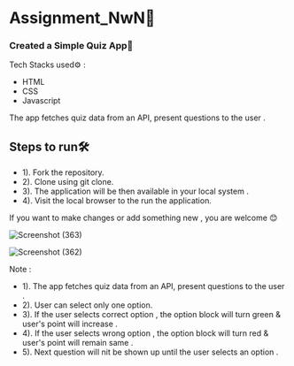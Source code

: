 # Assignment_NwN🚀

### Created a Simple Quiz App🧠  

Tech Stacks used⚙️ :
* HTML 
* CSS 
* Javascript 

The app fetches quiz data from an API, present questions to the user .
  
## Steps to run🛠️

* 1). Fork the repository.
* 2). Clone using git clone.
* 3). The application will be then available in your local system .
* 4). Visit the local browser to the run the application.

If you want to make changes or add something new , you are welcome 😊

![Screenshot (363)](https://github.com/user-attachments/assets/a22c5e06-7a60-44d3-ad92-f82998e793f0)


![Screenshot (362)](https://github.com/user-attachments/assets/820c3396-234d-4b70-b7ff-4833d43407e2)






Note :  
* 1). The app fetches quiz data from an API, present questions to the user .
* 2). User can select only one option.
* 3). If the  user selects correct option , the option block will turn green & user's point will increase .
* 4). If the  user selects wrong option , the option block will turn red & user's point will remain same .
* 5). Next question will nit be shown up until the user selects an option .
        
